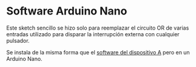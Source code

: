 # Software Arduino Nano

Este sketch sencillo se hizo solo para reemplazar el circuito OR de varias entradas utilizado para
disparar la interrupción externa con cualquier pulsador.

Se instala de la misma forma que el [software del dispositivo A](https://github.com/jbarria-uach/ELEL329-SistemasEmbebidos/tree/main/DeviceA) pero en un Arduino Nano.
